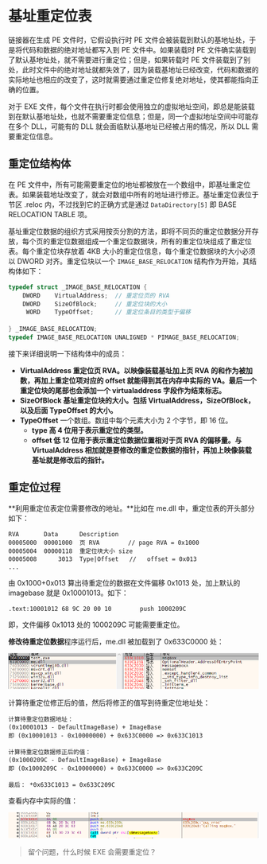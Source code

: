 # 基址重定位表

链接器在生成 PE 文件时，它假设执行时 PE 文件会被装载到默认的基地址处，于是将代码和数据的绝对地址都写入到 PE 文件中。如果装载时 PE 文件确实装载到了默认基地址处，就不需要进行重定位；但是，如果转载时 PE 文件装载到了别处，此时文件中的绝对地址就都失效了，因为装载基地址已经改变，代码和数据的实际地址也相应的改变了，这时就需要通过重定位修复绝对地址，使其都能指向正确的位置。

对于 EXE 文件，每个文件在执行时都会使用独立的虚拟地址空间，即总是能装载到在默认基地址处，也就不需要重定位信息；但是，同一个虚拟地址空间中可能存在多个 DLL，可能有的 DLL 就会面临默认基地址已经被占用的情况，所以 DLL 需要重定位信息。

## 重定位结构体

在 PE 文件中，所有可能需要重定位的地址都被放在一个数组中，即基址重定位表。如果装载地址改变了，就会对数组中所有的地址进行修正。基址重定位表位于节区 .reloc 内，不过找到它的正确方式是通过 `DataDirectory[5]` 即 BASE RELOCATION TABLE 项。

基址重定位数据的组织方式采用按页分割的方法，即将不同页的重定位数据分开存放，每个页的重定位数据组成一个重定位数据块，所有的重定位块组成了重定位表。每个重定位块存放着 4KB 大小的重定位信息，每个重定位数据块的大小必须以 DWORD 对齐。重定位块以一个 `IMAGE_BASE_RELOCATION` 结构作为开始，其结构体如下：

```c
typedef struct _IMAGE_BASE_RELOCATION {
    DWORD    VirtualAddress;  // 重定位页的 RVA
    DWORD    SizeOfBlock;     // 重定位块的大小
     WORD    TypeOffset;      // 重定位条目的类型于偏移

} _IMAGE_BASE_RELOCATION;
typedef IMAGE_BASE_RELOCATION UNALIGNED * PIMAGE_BASE_RELOCATION;
```

接下来详细说明一下结构体中的成员：

- **VirtualAddress 重定位页 RVA。以映像装载基址加上页 RVA 的和作为被加数，再加上重定位项对应的 offset 就能得到其在内存中实际的 VA。最后一个重定位块的尾部也会添加一个 virtualaddress 字段作为结束标志。**
- **SizeOfBlock 基址重定位块的大小。包括 VirtualAddress，SizeOfBlock，以及后面 TypeOffset 的大小。**
- **TypeOffset** 一个数组。数组中每个元素大小为 2 个字节，即 16 位。 
  - **type 高 4 位用于表示重定位的类型。**
  - **offset 低 12 位用于表示重定位数据位置相对于页 RVA 的偏移量。与 VirtualAddress 相加就是要修改的重定位数据的指针，再加上映像装载基址就是修改后的指针。**

## 重定位过程

**利用重定位表定位需要修改的地址。**比如在 me.dll 中，重定位表的开头部分如下：

```text
RVA       Data      Description
00005000  00001000  页 RVA        // page RVA = 0x1000
00005004  00000118  重定位块大小 size   
00005008      3013  Type|Offset   //   offset = 0x013
...
```

由 0x1000+0x013 算出待重定位的数据在文件偏移 0x1013 处，加上默认的 imagebase 就是 0x10001013。如下：

```x86asm
.text:10001012 68 9C 20 00 10        push 1000209C
```

即，文件偏移 0x1013 处的 1000209C 可能需要重定位。

**修改待重定位数据**程序运行后，me.dll 被加载到了 0x633C0000 处：

![dll 装载处](figure/pe5-relocdll.png)

计算待重定位修正后的值，然后将修正的值写到待重定位地址处：

```
计算待重定位数据地址：
(0x10001013 - DefaultImageBase) + ImageBase 
即 (0x10001013 - 0x10000000) + 0x633C0000 => 0x633C1013

计算待重定位数据修正后的值：
(0x1000209C - DefaultImageBase) + ImageBase 
即 (0x1000209C - 0x10000000) + 0x633C0000 => 0x633C209C

最后： *0x633C1013 = 0x633C209C
```

查看内存中实际的值：

![重定位后的地址](figure/pe5-relocdata.png)

> 留个问题，什么时候 EXE 会需要重定位？